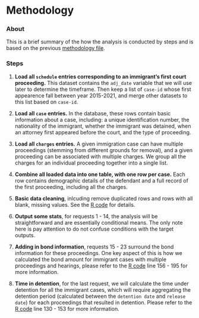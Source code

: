 # Methodology

### About

This is a brief summary of the how the analysis is conducted by steps and is based on the previous [methodology file](https://github.com/fordb/2015-08-immigrant-detention/blob/master/methodology.md).

### Steps

1. **Load all `schedule` entries corresponding to an immigrant’s first court proceeding.** This dataset contains the `adj_date` variable that we will use later to determine the timeframe. Then keep a list of `case-id` whose first appearence fall between year 2015-2021, and merge other datasets to this list based on `case-id`.

2. **Load all `case` entries.** In the database, these rows contain basic information about a case, including: a unique identification number, the nationality of the immigrant, whether the immigrant was detained, when an attorney first appeared before the court, and the type of proceeding.

3. **Load all `charges` entries.** A given immigration case can have multiple proceedings (stemming from different grounds for removal), and a given proceeding can be associated with multiple charges. We group all the charges for an individual proceeding together into a single list.

4. **Combine all loaded data into one table, with one row per case.** Each row contains demographic details of the defendant and a full record of the first proceeding, including all the charges.

5. **Basic data cleaning**, inlcuding remove duplicated rows and rows with all blank, missing values. See the [R code](https://github.com/eric-gengzhou/BAJI_2022/blob/main/EOIR_request.R) for details.

6. **Output some stats**, for requests 1 - 14, the analysis will be straightforward and are essentially conditional means. The only note here is pay attention to do not confuse conditions with the target outputs.

7. **Adding in bond information**, requests 15 - 23 surround the bond information for these proceedings. One key aspect of this is how we calculated the bond amount for immigrant cases with multiple proceedings and hearings, please refer to the [R code](https://github.com/eric-gengzhou/BAJI_2022/blob/main/EOIR_request.R) line 156 - 195 for more information.

8. **Time in detention**, for the last request, we will calculate the time under detention for all the immigrant cases, which will require aggregating the detention period (calculated between the `detention date` and `release date`) for each proceedings that resulted in detention. Please refer to the [R code](https://github.com/eric-gengzhou/BAJI_2022/blob/main/EOIR_request.R) line 130 - 153 for more information.
